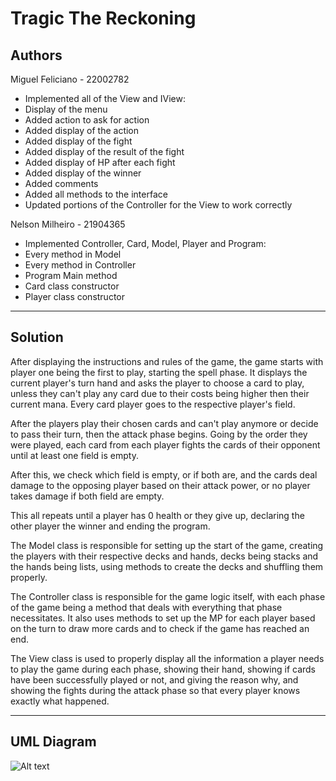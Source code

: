 # Tragic The Reckoning

## Authors

Miguel Feliciano - 22002782

- Implemented all of the View and IView:
- Display of the menu
- Added action to ask for action
- Added display of the action
- Added display of the fight
- Added display of the result of the fight
- Added display of HP after each fight
- Added display of the winner
- Added comments
- Added all methods to the interface
- Updated portions of the Controller for the View to work correctly

Nelson Milheiro - 21904365

- Implemented Controller, Card, Model, Player and Program:
- Every method in Model
- Every method in Controller
- Program Main method
- Card class constructor
- Player class constructor

---

## Solution

After displaying the instructions and rules of the game, the game starts with
player one being the first to play, starting the spell phase. It displays the current player's turn hand and asks the player to choose a card to play, unless they can't play any card due to their costs being higher then their current
mana. Every card player goes to the respective player's field.

After the players play their chosen cards and can't play anymore or decide to
pass their turn, then the attack phase begins. Going by the order they were
played, each card from each player fights the cards of their opponent until at
least one field is empty.

After this, we check which field is empty, or if both are, and the cards deal
damage to the opposing player based on their attack power, or no player takes
damage if both field are empty.

This all repeats until a player has 0 health or they give up, declaring the
other player the winner and ending the program.

The Model class is responsible for setting up the start of the game, creating
the players with their respective decks and hands, decks being stacks and the
hands being lists, using methods to create the decks and shuffling them
properly.

The Controller class is responsible for the game logic itself, with each phase
of the game being a method that deals with everything that phase necessitates.
It also uses methods to set up the MP for each player based on the turn to
draw more cards and to check if the game has reached an end.

The View class is used to properly display all the information a player needs
to play the game during each phase, showing their hand, showing if cards have
been successfully played or not, and giving the reason why, and showing the
fights during the attack phase so that every player knows exactly what happened.

---

## UML Diagram

![Alt text](UML.png)